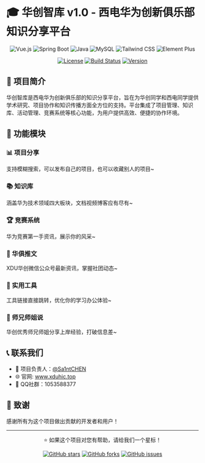# 🎓 华创智库 v1.0 - 西电华为创新俱乐部知识分享平台

<div align="center">

![Vue.js](https://img.shields.io/badge/Vue.js-3.3.8-4FC08D?style=for-the-badge&logo=vue.js&logoColor=white)
![Spring Boot](https://img.shields.io/badge/Spring_Boot-3.5.4-6DB33F?style=for-the-badge&logo=spring-boot&logoColor=white)
![Java](https://img.shields.io/badge/Java-17-ED8B00?style=for-the-badge&logo=openjdk&logoColor=white)
![MySQL](https://img.shields.io/badge/MySQL-8.0-4479A1?style=for-the-badge&logo=mysql&logoColor=white)
![Tailwind CSS](https://img.shields.io/badge/Tailwind_CSS-3.3.5-38B2AC?style=for-the-badge&logo=tailwind-css&logoColor=white)
![Element Plus](https://img.shields.io/badge/Element_Plus-2.4.2-409EFF?style=for-the-badge&logo=element&logoColor=white)

[![License](https://img.shields.io/badge/License-MIT-blue.svg?style=for-the-badge)](LICENSE)
[![Build Status](https://img.shields.io/badge/Build-Passing-brightgreen?style=for-the-badge)](https://github.com/your-username/hic-zhiku)
[![Version](https://img.shields.io/badge/Version-1.0.0-orange?style=for-the-badge)](https://github.com/your-username/hic-zhiku/releases)

</div>

## 📖 项目简介

华创智库是西电华为创新俱乐部的知识分享平台，旨在为华创同学和西电同学提供学术研究、项目协作和知识传播方面全方位的支持。平台集成了项目管理、知识库、活动管理、竞赛系统等核心功能，为用户提供高效、便捷的协作环境。

## 🎯 功能模块

### 📊 项目分享

支持模糊搜索，可以发布自己的项目，也可以收藏别人的项目~

### 📚 知识库

涵盖华为技术领域四大板块，文档视频博客应有尽有~

### 🏆 竞赛系统

华为竞赛第一手资讯，展示你的风采~

### 📢 华俱推文

XDU华创微信公众号最新资讯，掌握社团动态~

### 📅 实用工具

工具链接直接跳转，优化你的学习办公体验~

### 👤 师兄师姐说

华创优秀师兄师姐分享上岸经验，打破信息差~

## 📞 联系我们

- 👤 项目负责人：[@Sa1ntCHEN](https://github.com/Sa1ntCHEN)
- 🌐 官网: www.xduhic.top
- 💬 QQ社群：1053588377

## 🙏 致谢

感谢所有为这个项目做出贡献的开发者和用户！

---

<div align="center">

⭐ 如果这个项目对您有帮助，请给我们一个星标！

[![GitHub stars](https://img.shields.io/github/stars/your-username/hic-zhiku?style=social)](https://github.com/your-username/hic-zhiku/stargazers)
[![GitHub forks](https://img.shields.io/github/forks/your-username/hic-zhiku?style=social)](https://github.com/your-username/hic-zhiku/network/members)
[![GitHub issues](https://img.shields.io/github/issues/your-username/hic-zhiku)](https://github.com/your-username/hic-zhiku/issues)

</div>
